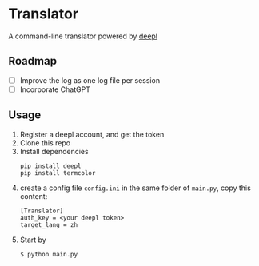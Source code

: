 # Translator

A command-line translator powered by [deepl](https://www.deepl.com/translator)

## Roadmap

- [ ] Improve the log as one log file per session
- [ ] Incorporate ChatGPT

## Usage

1. Register a deepl account, and get the token
2. Clone this repo
3. Install dependencies
    ```
    pip install deepl
    pip install termcolor
    ```
4. create a config file `config.ini` in the same folder of `main.py`, copy this content:
    ```
    [Translator]
    auth_key = <your deepl token>
    target_lang = zh
    ```
5. Start by 
    ```
    $ python main.py
    ```